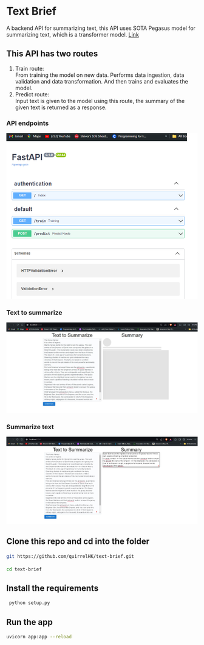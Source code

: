 # Text Brief
A backend API for summarizing text, this API uses SOTA Pegasus model for summarizing text, which is a transformer model. [Link](https://huggingface.co/docs/transformers/en/model_doc/pegasus)

## This API has two routes

1. Train route:\
    From training the model on new data. Performs data ingestion, data validation and data transformation. And then trains and evaluates the model.
2. Predict route:\
    Input text is given to the model using this route, the summary of the given text is returned as a response.
    
### API endpoints
![API Endpoints](https://github.com/quirrelHK/text-brief/blob/main/media/api_endpoint.png)

### Text to summarize
![API Endpoints](https://github.com/quirrelHK/text-brief/blob/main/media/input.png)

### Summarize text
![API Endpoints](https://github.com/quirrelHK/text-brief/blob/main/media/output.png)

## Clone this repo and cd into the folder
```bash
git https://github.com/quirrelHK/text-brief.git

cd text-brief
```

## Install the requirements
```bash
 python setup.py
```

## Run the app
```bash
uvicorn app:app --reload
```